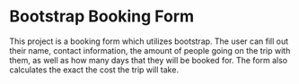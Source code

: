 # Bootstrap Booking Form
This project is a booking form which utilizes bootstrap. The user can fill out their name, contact information, the amount of people going on the trip with them, as well as how many days that they will be booked for. The form also calculates the exact the cost the trip will take.
